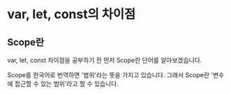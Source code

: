 # var, let, const의 차이점

## Scope란

var, let, const 차이점을 공부하기 전 먼저 Scope란 단어를 알아보겠습니다.

Scope를 한국어로 번역하면 '범위'라는 뜻을 가지고 있습니다. 그래서 Scope란 '변수에 접근할 수 있는 범위'라고 할 수 있습니다.

